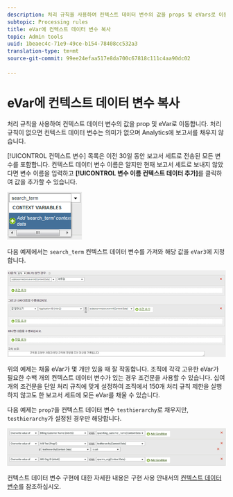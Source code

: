 ```yaml
---
description: 처리 규칙을 사용하여 컨텍스트 데이터 변수의 값을 props 및 eVars로 이동합니다.
subtopic: Processing rules
title: eVar에 컨텍스트 데이터 변수 복사
topic: Admin tools
uuid: 1beaec4c-71e9-49ce-b154-78408cc532a3
translation-type: tm+mt
source-git-commit: 99ee24efaa517e8da700c67818c111c4aa90dc02

---
```



# eVar에 컨텍스트 데이터 변수 복사

처리 규칙을 사용하여 컨텍스트 데이터 변수의 값을 prop 및 eVar로 이동합니다. 처리 규칙이 없으면 컨텍스트 데이터 변수는 의미가 없으며 Analytics에 보고서를 채우지 않습니다.

[!UICONTROL 컨텍스트 변수] 목록은 이전 30일 동안 보고서 세트로 전송된 모든 변수를 포함합니다. 컨텍스트 데이터 변수 이름은 알지만 현재 보고서 세트로 보내지 않았다면 변수 이름을 입력하고 **[!UICONTROL 변수 이름 컨텍스트 데이터 추가]**&#x200B;를 클릭하여 값을 추가할 수 있습니다.

![추가](assets/add-context-variable.png)

다음 예제에서는 `search_term` 컨텍스트 데이터 변수를 가져와 해당 값을 `eVar3`에 지정합니다.

![설정 ](assets/set-context-data.png)

위의 예제는 채울 eVar가 몇 개만 있을 때 잘 작동합니다. 조직에 각각 고유한 eVar가 필요한 수백 개의 컨텍스트 데이터 변수가 있는 경우 조건문을 사용할 수 있습니다. 십여 개의 조건문을 단일 처리 규칙에 맞게 설정하여 조직에서 150개 처리 규칙 제한을 실행하지 않고도 한 보고서 세트에 모든 eVar를 채울 수 있습니다.

다음 예제는 `prop7`을 컨텍스트 데이터 변수 `testhierarchy`로 채우지만, `testhierarchy`가 설정된 경우만 해당합니다.

![조건부](assets/add-conditional.png)

컨텍스트 데이터 변수 구현에 대한 자세한 내용은 구현 사용 안내서의 [컨텍스트 데이터 변수](/help/implement/js-implementation/c-variables/context-data-variables.md)를 참조하십시오.
